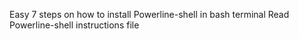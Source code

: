 Easy 7 steps on how to install Powerline-shell in bash terminal 
Read Powerline-shell instructions file
